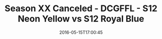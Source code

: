 ---
title: Season XX Canceled - DCGFFL - S12 Neon Yellow vs S12 Royal Blue
teams-score:
- team: _teams/s12-neon-yellow.md
  score:
- team: _teams/s12-royal-blue.md
  score: 20
mvp: ''
game-ball: ''
season: 12
week: 9
date: '2016-05-15T17:00:45'
pageid: season-12-playoffs-may-15-2016-4187-vs-4182
---